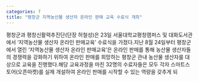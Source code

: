 ```yaml
---
categories: f
title: "평창군 지역농산물 생산자 온라인 판매 교육 수료식 개최"
---
```

평창군과 평창신활력추진단(단장 허철성)은 23일 서울대학교평창캠퍼스 및 대화도서관에서 &lsquo;지역농산물 생산자 온라인 판매교육&rsquo; 수료식을 가졌다.지난 8월 24일부터 평창군에서 열린 &lsquo;지역농산물 생산자 온라인 판매교육&rsquo;은 온라인 판매를 통해 농산물 생산자들의 경쟁력을 강화하기 위하여 온라인 판매를 희망하는 평창군 관내 농산물 생산자를 대상으로 교육을 진행했다.해당 교육과정을 마친 32명의 수료자들은 모두 각자 스마트스토어(오픈마켓)를 실제 개설하여 온라인 판매를 시작할 수 있는 역량을 갖추게 되